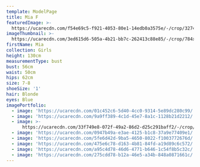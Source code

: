 ```yaml
---
template: ModelPage
title: Mia F
featuredImage: >-
  https://ucarecdn.com/f54e69c5-f921-4053-80e1-14edb0a3575e/-/crop/3274x1610/0,0/-/preview/
imageThumbnail: >-
  https://ucarecdn.com/3ed615d6-505a-4b21-bb7c-262413c88e85/-/crop/784x1170/465,156/-/preview/
firstName: Mia
collection: Girls
height: 130cm
measurementType: bust
bust: 56cm
waist: 50cm
hips: 62cm
size: 7-8
shoeSize: '1'
hair: Blonde
eyes: Blue
imagePortfolio:
  - image: 'https://ucarecdn.com/01c452c6-5d40-4cc0-9314-5e89dc280c99/'
  - image: 'https://ucarecdn.com/9a9ff389-4c1d-45e7-8a1c-1128b21d2212/'
  - image: >-
      https://ucarecdn.com/33f749e8-072f-49a2-86d2-d25c291baff2/-/crop/1586x2407/266,172/-/preview/
  - image: 'https://ucarecdn.com/0947b49a-e3ae-4125-b1c8-37a9e77409e1/'
  - image: 'https://ucarecdn.com/5fe6d42d-9ba5-4650-8022-f1003772676d/'
  - image: 'https://ucarecdn.com/475e6c78-d163-4b81-84fd-a19d89c6c572/'
  - image: 'https://ucarecdn.com/a95c4d78-46d6-4771-b646-1c54f8b5c32c/'
  - image: 'https://ucarecdn.com/275cdd78-b12a-46e5-a34b-848a0871661c/'
---
```


